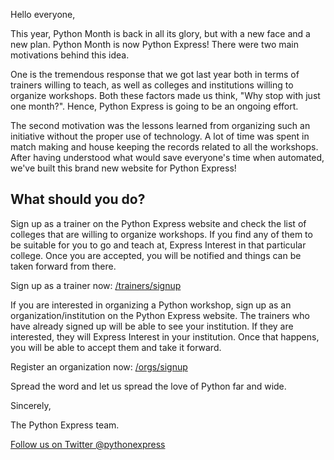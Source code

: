 Hello everyone,

This year, Python Month is back in all its glory, but with a new face and a new plan. Python Month is now Python Express! There were two main motivations behind this idea.

One is the tremendous response that we got last year both in terms of trainers willing to teach, as well as colleges and institutions willing to organize workshops. Both these factors made us think, "Why stop with just one month?". Hence, Python Express is going to be an ongoing effort.

The second motivation was the lessons learned from organizing such an initiative without the proper use of technology. A lot of time was spent in match making and house keeping the records related to all the workshops. After having understood what would save everyone's time when automated, we've built this brand new website for Python Express!

What should you do?
-------------------

Sign up as a trainer on the Python Express website and check the list of colleges that are willing to organize workshops. If you find any of them to be suitable for you to go and teach at, Express Interest in that particular college. Once you are accepted, you will be notified and things can be taken forward from there.

Sign up as a trainer now:
[/trainers/signup](http://www.pythonexpress.in/trainers/signup)

If you are interested in organizing a Python workshop, sign up as an organization/institution on the Python Express website. The trainers who have already signed up will be able to see your institution. If they are interested, they will Express Interest in your institution. Once that happens, you will be able to accept them and take it forward.

Register an organization now:
[/orgs/signup](http://www.pythonexpress.in/orgs/signup)

Spread the word and let us spread the love of Python far and wide.

Sincerely,

The Python Express team.

[Follow us on Twitter @pythonexpress](https://twitter.com/pythonexpress)
